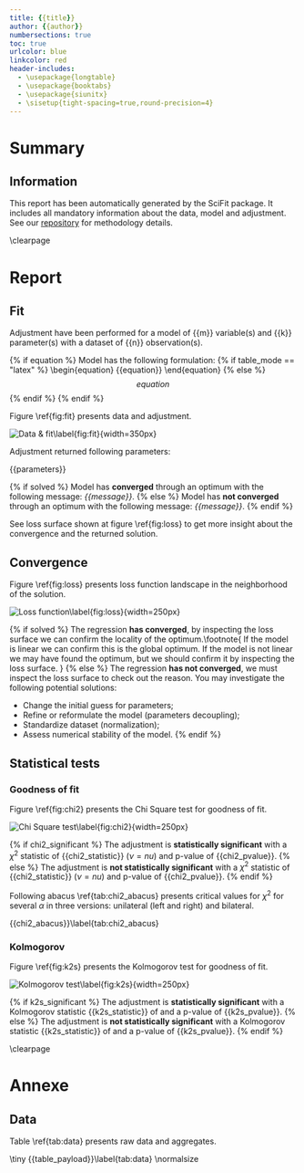 ```yaml
---
title: {{title}}
author: {{author}}
numbersections: true
toc: true
urlcolor: blue
linkcolor: red
header-includes:
  - \usepackage{longtable}
  - \usepackage{booktabs}
  - \usepackage{siunitx}
  - \sisetup{tight-spacing=true,round-precision=4}
---
```

# Summary

## Information

This report has been automatically generated by the SciFit package.
It includes all mandatory information about the data, model and adjustment.
See our [repository](https://github.com/jlandercy/scifit) for methodology details.

\clearpage

# Report

## Fit

Adjustment have been performed for a model of {{m}} variable(s) and {{k}} parameter(s)
with a dataset of {{n}} observation(s).

{% if equation %}
Model has the following formulation:
{% if table_mode == "latex" %}
\begin{equation}
{{equation}}
\end{equation}
{% else %}
$${{equation}}$$
{% endif %}
{% endif %}

Figure \ref{fig:fit} presents data and adjustment.

![Data & fit\label{fig:fit}]({{fit_payload}}){width=350px}

Adjustment returned following parameters:

{{parameters}}

{% if solved %}
Model has **converged** through an optimum with the following message: *{{message}}*.
{% else %}
Model has **not converged** through an optimum with the following message: *{{message}}*.
{% endif %}

See loss surface shown at figure \ref{fig:loss} to get more insight about the convergence
and the returned solution.

## Convergence

Figure \ref{fig:loss} presents loss function landscape in the neighborhood of the solution.

![Loss function\label{fig:loss}]({{loss_payload}}){width=250px}

{% if solved %}
The regression **has converged**, by inspecting the loss surface we can confirm the locality of the optimum.\footnote{
If the model is linear we can confirm this is the global optimum.
If the model is not linear we may have found the optimum, but we should confirm it by inspecting the loss surface.
}
{% else %}
The regression **has not converged**, we must inspect the loss surface to check out the reason.
You may investigate the following potential solutions:

  - Change the initial guess for parameters;
  - Refine or reformulate the model (parameters decoupling);
  - Standardize dataset (normalization);
  - Assess numerical stability of the model.
{% endif %}

## Statistical tests

### Goodness of fit

Figure \ref{fig:chi2} presents the Chi Square test for goodness of fit.

![Chi Square test\label{fig:chi2}]({{chi2_payload}}){width=250px}

{% if chi2_significant %}
The adjustment is **statistically significant** with a $\chi^2$ statistic of {{chi2_statistic}} ($\nu = {{nu}}$) and p-value of {{chi2_pvalue}}.
{% else %}
The adjustment is **not statistically significant** with a $\chi^2$ statistic of {{chi2_statistic}} ($\nu = {{nu}}$) and p-value of {{chi2_pvalue}}.
{% endif %}

Following abacus \ref{tab:chi2_abacus} presents critical values for $\chi^2$ for several $\alpha$ in three versions:
unilateral (left and right) and bilateral.

{{chi2_abacus}}\label{tab:chi2_abacus}

### Kolmogorov

Figure \ref{fig:k2s} presents the Kolmogorov test for goodness of fit.

![Kolmogorov test\label{fig:k2s}]({{k2s_payload}}){width=250px}

{% if k2s_significant %}
The adjustment is **statistically significant** with a Kolmogorov statistic {{k2s_statistic}} of and a p-value of {{k2s_pvalue}}.
{% else %}
The adjustment is **not statistically significant** with a Kolmogorov statistic {{k2s_statistic}} of and a p-value of {{k2s_pvalue}}.
{% endif %}

\clearpage


# Annexe

## Data
Table \ref{tab:data} presents raw data and aggregates.

\tiny
{{table_payload}}\label{tab:data}
\normalsize